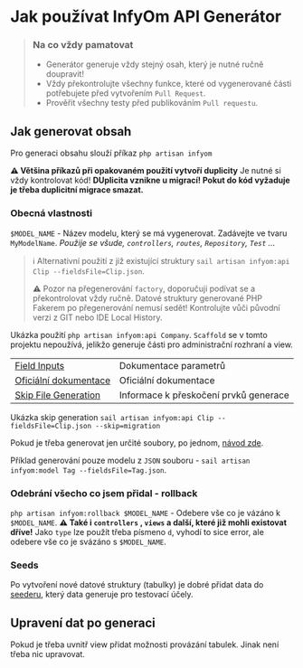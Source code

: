 # Jak používat InfyOm API Generátor

> ### Na co vždy pamatovat
> - Generátor generuje vždy stejný osah, který je nutné ručně doupravit!
> - Vždy překontrolujte všechny funkce, které od vygenerované části potřebujete před vytvořením `Pull Request`.
> - Prověřit všechny testy před publikováním `Pull requestu`.

## Jak generovat obsah

Pro generaci obsahu slouží příkaz `php artisan infyom`

**⚠️️ Většina příkazů při opakovaném použití vytvoří duplicity** Je nutné si vždy kontrolovat kód! **DUplicita vznikne u
migrací! Pokut do kód vyžaduje je třeba duplicitní migrace smazat.**

### Obecná vlastnosti

`$MODEL_NAME` - Název modelu, který se má vygenerovat. Zadávejte ve tvaru `MyModelName`. _Použije se
všude, `controllers`, `routes`, `Repository`, `Test` ..._

> ℹ️ Alternativní použití z již existující struktury `sail artisan infyom:api Clip --fieldsFile=Clip.json`.
>
> ⚠️ Pozor na přegenerování `factory`, doporučuji podívat se a překontrolovat vždy ručně. Datové struktury generované
> PHP Fakerem po přegenerování nemusí sedět! Kontrolujte vůči původní verzi z GIT nebo IDE Local History.

Ukázka použití `php artisan infyom:api Company`. `Scaffold` se v tomto projektu nepoužívá, jelikžo generuje části pro
administrační rozhraní a view.

|                                                                                                           |                                       |
|-----------------------------------------------------------------------------------------------------------|---------------------------------------|
| [Field Inputs](https://www.infyom.com/open-source/laravelgenerator/docs/8.0/getting-started#field-inputs) | Dokumentace parametrů                 |
| [Oficiální dokumentace](https://www.infyom.com/open-source/laravelgenerator/docs/8.0/getting-started)     | Oficiální dokumentace                 |
| [Skip File Generation](https://infyom.com/open-source/laravelgenerator/docs/generator-options#skip-file-generation)                                                                                                      | Informace k přeskočení prvků generace |

Ukázka skip generation `sail artisan infyom:api Clip --fieldsFile=Clip.json --skip=migration`

Pokud je třeba generovat jen určité soubory, po jednom, [návod zde](https://infyom.com/open-source/laravelgenerator/docs/generator-commands).

Příklad generování pouze modelu z `JSON` souboru - `sail artisan infyom:model Tag --fieldsFile=Tag.json`.

### Odebrání všecho co jsem přidal - rollback

`php artisan infyom:rollback $MODEL_NAME` - Odebere vše co je vázáno k `$MODEL_NAME`. **⚠️️ Také i `controllers`
, `views` a další, které již mohli existovat dříve!** Jako `type` lze použít třeba písmeno `d`, vyhodí to sice error,
ale odebere vše co je svázáno s `$MODEL_NAME`.

### Seeds

Po vytvoření nové datové struktury (tabulky) je dobré přidat data do [seederu](database/seeders/DatabaseSeeder.php), který data generuje pro testovací účely.

## Upravení dat po generaci

Pokud je třeba uvnitř view přidat možnosti provázání tabulek. Jinak není třeba nic upravovat.
